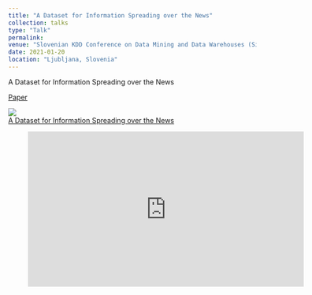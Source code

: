 ```yaml
---
title: "A Dataset for Information Spreading over the News"
collection: talks
type: "Talk"
permalink: 
venue: "Slovenian KDD Conference on Data Mining and Data Warehouses (SiKDD)"
date: 2021-01-20
location: "Ljubljana, Slovenia"
---
```


A Dataset for Information Spreading over the News

[Paper](https://ailab.ijs.si/dunja/SiKDD2020/Papers/01%20-%20A-Dataset-for-Information-Spreading-over-the-News.pdf)

 <a href='http://videolectures.net/sikdd2020_sittar_dataset_information/'>
    <img src='http://videolectures.net/sikdd2020_sittar_dataset_information/thumb.jpg' border=0/><br/>
    A Dataset for Information Spreading over the News
  </a><br/>

<figure>
<iframe width="560" height="315" scrolling="no" src="http://videolectures.net/sikdd2020_sittar_dataset_information/" frameborder="0" allowfullscreen></iframe>
</figure>
